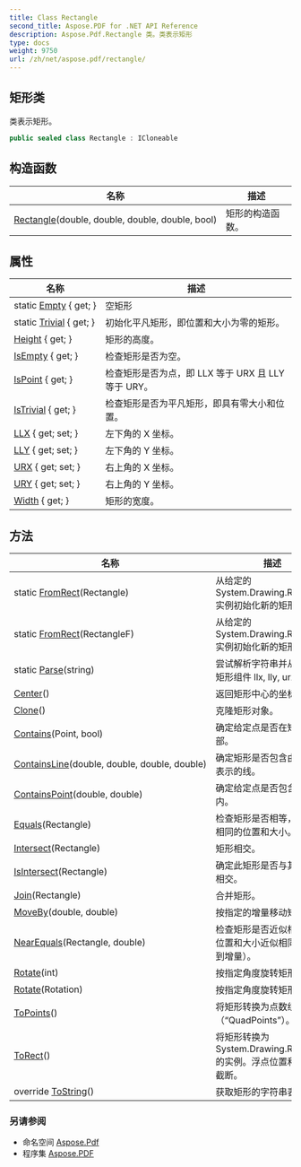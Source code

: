 ```yaml
---
title: Class Rectangle
second_title: Aspose.PDF for .NET API Reference
description: Aspose.Pdf.Rectangle 类。类表示矩形
type: docs
weight: 9750
url: /zh/net/aspose.pdf/rectangle/
---
```

## 矩形类

类表示矩形。

```csharp
public sealed class Rectangle : ICloneable
```

## 构造函数

| 名称 | 描述 |
| --- | --- |
| [Rectangle](rectangle/)(double, double, double, double, bool) | 矩形的构造函数。 |

## 属性

| 名称 | 描述 |
| --- | --- |
| static [Empty](../../aspose.pdf/rectangle/empty/) { get; } | 空矩形 |
| static [Trivial](../../aspose.pdf/rectangle/trivial/) { get; } | 初始化平凡矩形，即位置和大小为零的矩形。 |
| [Height](../../aspose.pdf/rectangle/height/) { get; } | 矩形的高度。 |
| [IsEmpty](../../aspose.pdf/rectangle/isempty/) { get; } | 检查矩形是否为空。 |
| [IsPoint](../../aspose.pdf/rectangle/ispoint/) { get; } | 检查矩形是否为点，即 LLX 等于 URX 且 LLY 等于 URY。 |
| [IsTrivial](../../aspose.pdf/rectangle/istrivial/) { get; } | 检查矩形是否为平凡矩形，即具有零大小和位置。 |
| [LLX](../../aspose.pdf/rectangle/llx/) { get; set; } | 左下角的 X 坐标。 |
| [LLY](../../aspose.pdf/rectangle/lly/) { get; set; } | 左下角的 Y 坐标。 |
| [URX](../../aspose.pdf/rectangle/urx/) { get; set; } | 右上角的 X 坐标。 |
| [URY](../../aspose.pdf/rectangle/ury/) { get; set; } | 右上角的 Y 坐标。 |
| [Width](../../aspose.pdf/rectangle/width/) { get; } | 矩形的宽度。 |

## 方法

| 名称 | 描述 |
| --- | --- |
| static [FromRect](../../aspose.pdf/rectangle/fromrect/#fromrect)(Rectangle) | 从给定的 System.Drawing.Rectangle 实例初始化新的矩形。 |
| static [FromRect](../../aspose.pdf/rectangle/fromrect/#fromrect_1)(RectangleF) | 从给定的 System.Drawing.Rectangle 实例初始化新的矩形。 |
| static [Parse](../../aspose.pdf/rectangle/parse/)(string) | 尝试解析字符串并从中提取矩形组件 llx, lly, urx, ury。 |
| [Center](../../aspose.pdf/rectangle/center/)() | 返回矩形中心的坐标。 |
| [Clone](../../aspose.pdf/rectangle/clone/)() | 克隆矩形对象。 |
| [Contains](../../aspose.pdf/rectangle/contains/)(Point, bool) | 确定给定点是否在矩形内部。 |
| [ContainsLine](../../aspose.pdf/rectangle/containsline/)(double, double, double, double) | 确定矩形是否包含由两个点表示的线。 |
| [ContainsPoint](../../aspose.pdf/rectangle/containspoint/)(double, double) | 确定给定点是否包含在矩形内。 |
| [Equals](../../aspose.pdf/rectangle/equals/#equals)(Rectangle) | 检查矩形是否相等，即具有相同的位置和大小。 |
| [Intersect](../../aspose.pdf/rectangle/intersect/)(Rectangle) | 矩形相交。 |
| [IsIntersect](../../aspose.pdf/rectangle/isintersect/)(Rectangle) | 确定此矩形是否与其他矩形相交。 |
| [Join](../../aspose.pdf/rectangle/join/)(Rectangle) | 合并矩形。 |
| [MoveBy](../../aspose.pdf/rectangle/moveby/)(double, double) | 按指定的增量移动矩形。 |
| [NearEquals](../../aspose.pdf/rectangle/nearequals/)(Rectangle, double) | 检查矩形是否近似相等，即位置和大小近似相同（最多到增量）。 |
| [Rotate](../../aspose.pdf/rectangle/rotate/#rotate_1)(int) | 按指定角度旋转矩形。 |
| [Rotate](../../aspose.pdf/rectangle/rotate/#rotate)(Rotation) | 按指定角度旋转矩形。 |
| [ToPoints](../../aspose.pdf/rectangle/topoints/)() | 将矩形转换为点数组（“QuadPoints”）。 |
| [ToRect](../../aspose.pdf/rectangle/torect/)() | 将矩形转换为 System.Drawing.Rectangle 的实例。浮点位置和大小被截断。 |
| override [ToString](../../aspose.pdf/rectangle/tostring/)() | 获取矩形的字符串表示。 |

### 另请参阅

* 命名空间 [Aspose.Pdf](../../aspose.pdf/)
* 程序集 [Aspose.PDF](../../)